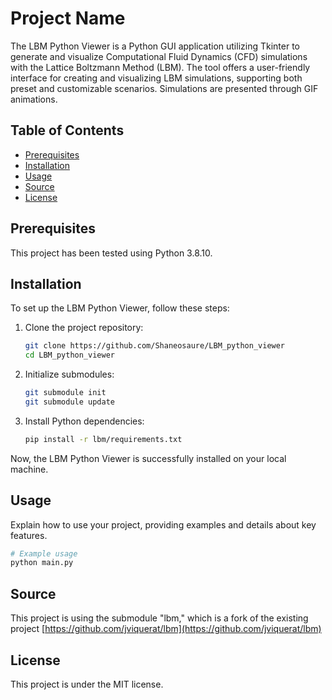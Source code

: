 # Project Name

The LBM Python Viewer is a Python GUI application utilizing Tkinter to generate and visualize Computational Fluid Dynamics (CFD) simulations with the Lattice Boltzmann Method (LBM). The tool offers a user-friendly interface for creating and visualizing LBM simulations, supporting both preset and customizable scenarios. Simulations are presented through GIF animations.

## Table of Contents

- [Prerequisites](#prerequisites)
- [Installation](#installation)
- [Usage](#usage)
- [Source](#source)
- [License](#license)

## Prerequisites

This project has been tested using Python 3.8.10.

## Installation

To set up the LBM Python Viewer, follow these steps:

1. Clone the project repository:

   ```bash
   git clone https://github.com/Shaneosaure/LBM_python_viewer
   cd LBM_python_viewer
   ```

2. Initialize submodules:

   ```bash
   git submodule init
   git submodule update
   ```

3. Install Python dependencies:

   ```bash
   pip install -r lbm/requirements.txt
   ```

Now, the LBM Python Viewer is successfully installed on your local machine.

## Usage

Explain how to use your project, providing examples and details about key features.

```bash
# Example usage
python main.py
```

## Source

This project is using the submodule "lbm," which is a fork of the existing project [https://github.com/jviquerat/lbm](https://github.com/jviquerat/lbm)

## License

This project is under the MIT license.